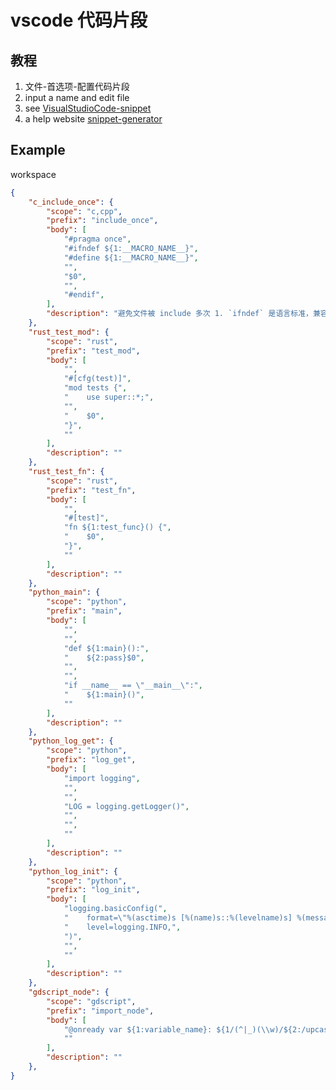# vscode 代码片段

## 教程

1. 文件-首选项-配置代码片段
1. input a name and edit file
1. see [VisualStudioCode-snippet](https://code.visualstudio.com/docs/editor/userdefinedsnippets)
1. a help website [snippet-generator](https://snippet-generator.app/?description=&tabtrigger=&snippet=%0A&mode=vscode)

## Example

workspace
```json
{
	"c_include_once": {
		"scope": "c,cpp",
		"prefix": "include_once",
		"body": [
			"#pragma once",
			"#ifndef ${1:__MACRO_NAME__}",
			"#define ${1:__MACRO_NAME__}",
			"",
			"$0",
			"",
			"#endif",
		],
		"description": "避免文件被 include 多次 1. `ifndef` 是语言标准，兼容性好且灵活，但依赖宏名不冲突 2. `pragma once` 部分老编译器不支持，优点是编译快，不会扫描全文件"
	},
	"rust_test_mod": {
		"scope": "rust",
		"prefix": "test_mod",
		"body": [
			"",
			"#[cfg(test)]",
			"mod tests {",
			"    use super::*;",
			"",
			"    $0",
			"}",
			""
		],
		"description": ""
	},
	"rust_test_fn": {
		"scope": "rust",
		"prefix": "test_fn",
		"body": [
			"",
			"#[test]",
			"fn ${1:test_func}() {",
			"    $0",
			"}",
			""
		],
		"description": ""
	},
	"python_main": {
		"scope": "python",
		"prefix": "main",
		"body": [
			"",
			"",
			"def ${1:main}():",
			"    ${2:pass}$0",
			"",
			"",
			"if __name__ == \"__main__\":",
			"    ${1:main}()",
			""
		],
		"description": ""
	},
	"python_log_get": {
		"scope": "python",
		"prefix": "log_get",
		"body": [
			"import logging",
			"",
			"",
			"LOG = logging.getLogger()",
			"",
			"",
			""
		],
		"description": ""
	},
	"python_log_init": {
		"scope": "python",
		"prefix": "log_init",
		"body": [
			"logging.basicConfig(",
			"    format=\"%(asctime)s [%(name)s::%(levelname)s] %(message)s\",",
			"    level=logging.INFO,",
			")",
			"",
			""
		],
		"description": ""
	},
	"gdscript_node": {
		"scope": "gdscript",
		"prefix": "import_node",
		"body": [
			"@onready var ${1:variable_name}: ${1/(^|_)(\\w)/${2:/upcase}/g} = $${1/(^|_)(\\w)/${2:/upcase}/g}",
			""
		],
		"description": ""
	},
}
```
